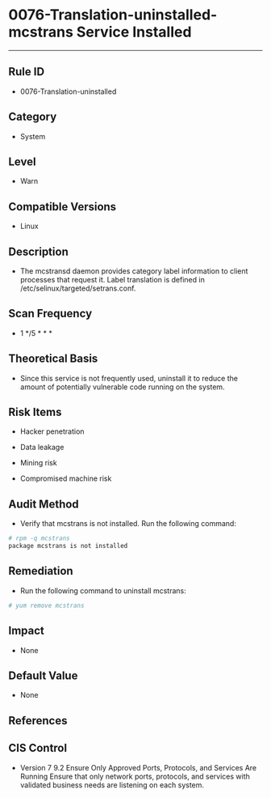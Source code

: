 # 0076-Translation-uninstalled-mcstrans Service Installed
---

## Rule ID

- 0076-Translation-uninstalled


## Category

- System


## Level

- Warn


## Compatible Versions

- Linux


## Description

- The mcstransd daemon provides category label information to client processes that request it. Label translation is defined in /etc/selinux/targeted/setrans.conf.


## Scan Frequency

- 1 */5 * * *


## Theoretical Basis

- Since this service is not frequently used, uninstall it to reduce the amount of potentially vulnerable code running on the system.


## Risk Items

- Hacker penetration

- Data leakage

- Mining risk

- Compromised machine risk


## Audit Method

- Verify that mcstrans is not installed. Run the following command:

```bash
# rpm -q mcstrans
package mcstrans is not installed
```


## Remediation

- Run the following command to uninstall mcstrans:

```bash
# yum remove mcstrans
```


## Impact

- None


## Default Value

- None


## References

## CIS Control

- Version 7
9.2 Ensure Only Approved Ports, Protocols, and Services Are Running
Ensure that only network ports, protocols, and services with validated business needs are listening on each system.